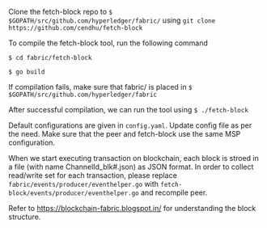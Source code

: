 Clone the fetch-block repo to ```$ $GOPATH/src/github.com/hyperledger/fabric/``` using ```git clone https://github.com/cendhu/fetch-block```

To compile the fetch-block tool, run the following command

```$ cd fabric/fetch-block```

```$ go build```

If compilation fails, make sure that fabric/ is placed in ```$ $GOPATH/src/github.com/hyperledger/fabric```

After successful compilation, we can run the tool using ```$ ./fetch-block``` 

Default configurations are given in ```config.yaml```. Update config file as per the need. Make sure that the peer and fetch-block use the same MSP configuration.

When we start executing transaction on blockchain, each block is stroed in a file (with name ChannelId_blk#.json) as JSON format. In order to collect read/write set for each transaction, please replace ```fabric/events/producer/eventhelper.go``` with ```fetch-block/events/producer/eventhelper.go``` and recompile peer.  

Refer to https://blockchain-fabric.blogspot.in/ for understanding the block structure.
